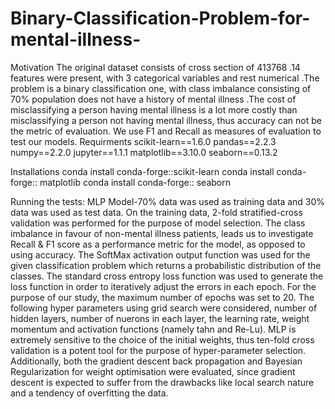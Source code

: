 # Binary-Classification-Problem-for-mental-illness-
Motivation
The original dataset consists of cross section of 413768  .14 features were present, with 3 categorical variables and rest numerical  .The problem is a binary classification one, with class imbalance consisting of 70% population does not have a history of mental illness .The cost of misclassifying a person having mental illness is a lot more costly than misclassifying a person not having mental illness, thus accuracy can not be the metric of evaluation. We use F1 and Recall as measures of evaluation to test our models.
Requirments
scikit-learn==1.6.0
pandas==2.2.3
numpy==2.2.0
jupyter==1.1.1
matplotlib==3.10.0
seaborn==0.13.2

Installations
conda install conda-forge::scikit-learn
conda install conda-forge:: matplotlib
conda install conda-forge:: seaborn


Running the tests:
MLP Model-70% data was used as training data and 30% data was used as test data. On the training data, 2-fold stratified-cross validation was performed for the purpose of model selection. The class imbalance in favour of non-mental illness patients, leads us to investigate Recall & F1 score as a performance metric for the model, as opposed to using accuracy. The SoftMax activation output function was used for the given classification problem which returns a probabilistic distribution of the classes. The standard cross entropy loss function was used to generate the loss function in order to iteratively adjust the errors in each epoch. For the purpose of our study, the maximum number of epochs was set to 20. The following hyper parameters using grid search were considered, number of hidden layers, number of nuerons in each layer, the learning rate, weight momentum and activation functions (namely tahn and Re-Lu). MLP is extremely sensitive to the choice of the initial weights, thus ten-fold cross validation is a potent tool for the purpose of hyper-parameter selection. Additionally, both the gradient descent back propagation and Bayesian Regularization for weight optimisation were evaluated, since gradient descent is expected to suffer from the drawbacks like local search nature and a tendency of overfitting the data.


